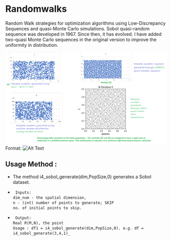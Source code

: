 # Randomwalks
Random Walk strategies for optimization algorithms using Low-Discrepancy Sequences and quasi-Monte Carlo simulations.
Sobol quasi-random sequence was developed in 1967. Since then, it has evolved. I have added two-quasi Monte Carlo sequences in the original version to improve the uniformity in distribution.

![GitHub Logo](/Quasi-MonteCarlo.png)
Format: ![Alt Text](url)

## Usage Method : 
* The method i4_sobol_generate(dim,PopSize,0) generates a Sobol dataset.
-      Inputs: 
      dim_num - the spatial dimension, 
      n - (int) number of points to generate; SKIP
      no. of initial points to skip.
-      Output: 
      Real R(M,N), the point
      Usage : df1 = i4_sobol_generate(dim,PopSize,0). e.g. df = i4_sobol_generate(3,4,1)_
